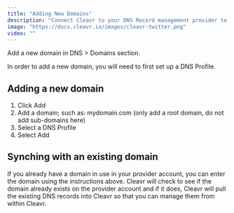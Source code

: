 ```yaml
---
title: "Adding New Domains"
description: "Connect Cleavr to your DNS Record management provider to make setting up new sites even more convenient."
image: "https://docs.cleavr.io/images/cleavr-twitter.png"
video: ""
---
```


Add a new domain in DNS > Domains section.

<base-alert>
In order to add a new domain, you will need to first set up a DNS Profile. 
</base-alert>

## Adding a new domain

1. Click Add
2. Add a domain; such as: mydomain.com (only add a root domain, do not add sub-domains here)
3. Select a DNS Profile
4. Select Add

## Synching with an existing domain

If you already have a domain in use in your provider account, you can enter the domain using the instructions above.
Cleavr will check to see if the domain already exists on the provider account and if it does, Cleavr will pull the existing
DNS records into Cleavr so that you can manage them from within Cleavr.

